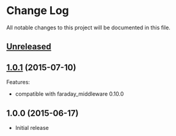 # Change Log

All notable changes to this project will be documented in this file.

## [Unreleased]

## [1.0.1][] (2015-07-10)

Features:

  - compatible with faraday_middleware 0.10.0

## 1.0.0 (2015-06-17)

- Initial release

[Unreleased]: https://github.com/spectator/affirm/compare/v1.0.1...HEAD
[1.0.1]: https://github.com/spectator/affirm/compare/v1.0.1...v1.0.0
